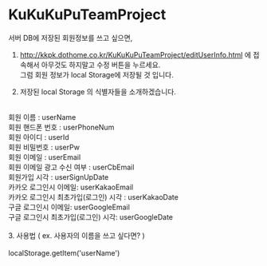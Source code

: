 # KuKuKuPuTeamProject




서버 DB에 저장된 회원정보를 쓰고 싶으면,

1. http://kkpk.dothome.co.kr/KuKuKuPuTeamProject/editUserInfo.html 에 접속해서 아무것도 하지말고 수정 버튼을 누르세요.  <br/>
    그럼 회원 정보가 local Storage에 저장될 것 입니다.  <br/>

2. 저장된 local Storage 의 식별자들을 소개하겠습니다.  <br/>
 <br/>
 회원 이름  : userName  <br/>
 회원 핸드폰 번호 : userPhoneNum  <br/>
 회원 아이디 : userId  <br/>
 회원 비밀번호 : userPw  <br/>
 회원 이메일 : userEmail <br/>
 회원 이메일 광고 수신 여부 : userCbEmail  <br/>
 회원가입 시각 : userSignUpDate  <br/>
 카카오 로그인시 이메일: userKakaoEmail  <br/>
 카카오 로그인시 최초가입(로그인) 시각 : userKakaoDate <br/>
 구글 로그인시 이메일: userGoogleEmail <br/>
 구글 로그인시 최초가입(로그인) 시각: userGoogleDate  <br/>
   <br/>
 3. 사용법 ( ex. 사용자의 이름을 쓰고 싶다면?  )  <br/>
      <br/>
   localStorage.getItem('userName')
  
  
 
